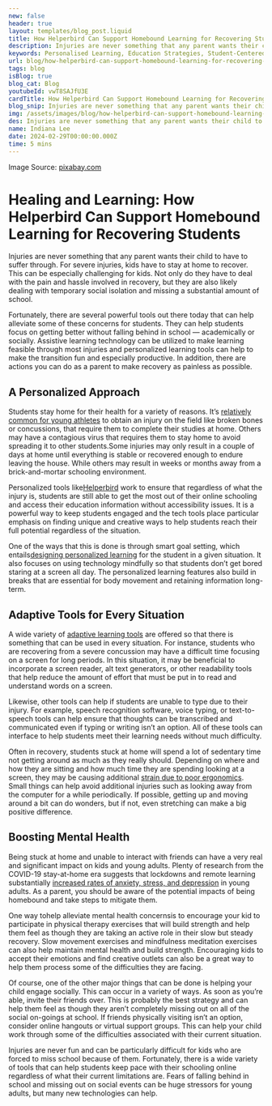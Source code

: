 ```yaml
---
new: false
header: true
layout: templates/blog_post.liquid
title: How Helperbird Can Support Homebound Learning for Recovering Students
description: Injuries are never something that any parent wants their child to have to suffer through. For severe injuries, kids have to stay at home to recover. This can be especially challenging for kids. Not only do they have to deal with the pain and hassle involved in recovery, but they are also likely dealing with temporary social isolation and missing a substantial amount of school. 
keywords: Personalised Learning, Education Strategies, Student-Centered Learning, Classroom Innovation, Teacher Resources, Education Improvement, Customized Learning Plans
url: blog/how-helperbird-can-support-homebound-learning-for-recovering-students/
tags: blog
isBlog: true
blog_cat: Blog
youtubeId: vwT8SAJfU3E
cardTitle: How Helperbird Can Support Homebound Learning for Recovering Students
blog_snip: Injuries are never something that any parent wants their child to have to suffer through. For severe injuries, kids have to stay at home to recover. This can be especially challenging for kids. Not only do they have to deal with the pain and hassle involved in recovery, but they are also likely dealing with temporary social isolation and missing a substantial amount of school. 
img: /assets/images/blog/how-helperbird-can-support-homebound-learning-for-recovering-students/how-helperbird-can-support-homebound-learning-for-recovering-students.png
des: Injuries are never something that any parent wants their child to have to suffer through.
name: Indiana Lee
date: 2024-02-29T00:00:00.000Z
time: 5 mins
---
```



Image Source: [pixabay.com](https://pixabay.com/photos/injury-foul-free-kick-soccer-4211129/&sa=D&source=editors&ust=1709272238846969&usg=AOvVaw3uJT5ccHs6f8RG17esxtjU)

# Healing and Learning: How Helperbird Can Support Homebound Learning for Recovering Students

Injuries are never something that any parent wants their child to have to suffer through. For severe injuries, kids have to stay at home to recover. This can be especially challenging for kids. Not only do they have to deal with the pain and hassle involved in recovery, but they are also likely dealing with temporary social isolation and missing a substantial amount of school.

Fortunately, there are several powerful tools out there today that can help alleviate some of these concerns for students. They can help students focus on getting better without falling behind in school &mdash; academically or socially. Assistive learning technology can be utilized to make learning feasible through most injuries and personalized learning tools can help to make the transition fun and especially productive. In addition, there are actions you can do as a parent to make recovery as painless as possible.

## A Personalized Approach

Students stay home for their health for a variety of reasons. It&rsquo;s [relatively common for young athletes](https://www.barnesjewish.org/Health-Library/View-Content?contentTypeId%3D6%26contentId%3D1659479745&sa=D&source=editors&ust=1709272238847909&usg=AOvVaw1CdHTxp2dTy6XcAEZxlvsu) to obtain an injury on the field like broken bones or concussions, that require them to complete their studies at home. Others may have a contagious virus that requires them to stay home to avoid spreading it to other students.Some injuries may only result in a couple of days at home until everything is stable or recovered enough to endure leaving the house. While others may result in weeks or months away from a brick-and-mortar schooling environment.

Personalized tools like[Helperbird](https://www.helperbird.com/about/&sa=D&source=editors&ust=1709272238848270&usg=AOvVaw3Y-_pt2vhmEm74Jcz5KfZk) work to ensure that regardless of what the injury is, students are still able to get the most out of their online schooling and access their education information without accessibility issues. It is a powerful way to keep students engaged and the tech tools place particular emphasis on finding unique and creative ways to help students reach their full potential regardless of the situation.

One of the ways that this is done is through smart goal setting, which entails[designing personalized learning](https://www.helperbird.com/blog/7-steps-to-create-personalised-learning-plans-for-students/&sa=D&source=editors&ust=1709272238848550&usg=AOvVaw1hiPggMXh5RGuj_USnxnHD) for the student in a given situation. It also focuses on using technology mindfully so that students don&rsquo;t get bored staring at a screen all day. The personalized learning features also build in breaks that are essential for body movement and retaining information long-term.

## Adaptive Tools for Every Situation

A wide variety of [adaptive learning tools](https://www.helperbird.com/blog/10-essential-assistive-technology-tools-web-accessibility/&sa=D&source=editors&ust=1709272238848899&usg=AOvVaw2EZezTvJnnO-NJ8B0hlnod) are offered so that there is something that can be used in every situation. For instance, students who are recovering from a severe concussion may have a difficult time focusing on a screen for long periods. In this situation, it may be beneficial to incorporate a screen reader, alt text generators, or other readability tools that help reduce the amount of effort that must be put in to read and understand words on a screen.

Likewise, other tools can help if students are unable to type due to their injury. For example, speech recognition software, voice typing, or text-to-speech tools can help ensure that thoughts can be transcribed and communicated even if typing or writing isn&rsquo;t an option. All of these tools can interface to help students meet their learning needs without much difficulty.

Often in recovery, students stuck at home will spend a lot of sedentary time not getting around as much as they really should. Depending on where and how they are sitting and how much time they are spending looking at a screen, they may be causing additional  [strain due to poor ergonomics](https://www.protrainings.com/blog/6-ways-to-avoid-injury-with-ergonomics%23&sa=D&source=editors&ust=1709272238849329&usg=AOvVaw0sQTDobj5LzJi-Cgg2RqoK). Small things can help avoid additional injuries such as looking away from the computer for a while periodically. If possible, getting up and moving around a bit can do wonders, but if not, even stretching can make a big positive difference.

## Boosting Mental Health

Being stuck at home and unable to interact with friends can have a very real and significant impact on kids and young adults. Plenty of research from the COVID-19 stay-at-home era suggests that lockdowns and remote learning substantially [increased rates of anxiety, stress, and depression](https://www.nytimes.com/2020/11/12/health/covid-teenagers-mental-health.html&sa=D&source=editors&ust=1709272238849728&usg=AOvVaw3J2wy6ph3iUyukZcBLzerD) in young adults. As a parent, you should be aware of the potential impacts of being homebound and take steps to mitigate them.

One way tohelp alleviate mental health concernsis to encourage your kid to participate in physical therapy exercises that will build strength and help them feel as though they are taking an active role in their slow but steady recovery. Slow movement exercises and mindfulness meditation exercises can also help maintain mental health and build strength. Encouraging kids to accept their emotions and find creative outlets can also be a great way to help them process some of the difficulties they are facing.

Of course, one of the other major things that can be done is helping your child engage socially. This can occur in a variety of ways. As soon as you&rsquo;re able, invite their friends over. This is probably the best strategy and can help them feel as though they aren&rsquo;t completely missing out on all of the social on-goings at school. If friends physically visiting isn&rsquo;t an option, consider online hangouts or virtual support groups. This can help your child work through some of the difficulties associated with their current situation.



Injuries are never fun and can be particularly difficult for kids who are forced to miss school because of them. Fortunately, there is a wide variety of tools that can help students keep pace with their schooling online regardless of what their current limitations are. Fears of falling behind in school and missing out on social events can be huge stressors for young adults, but many new technologies can help.